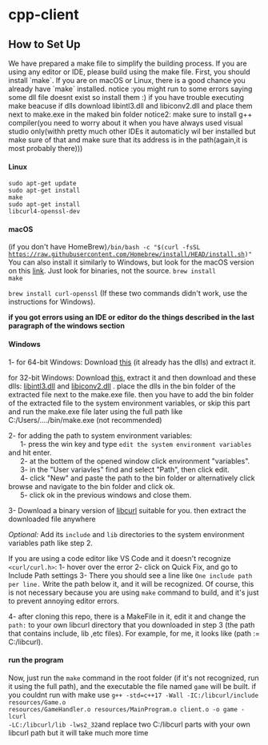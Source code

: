 # cpp-client

<h2>How to Set Up</h2>
We have prepared a make file to simplify the building process. If you are using any editor or IDE, please build using the make file. First, you should install `make`. If you are on macOS or Linux, there is a good chance you already have `make` installed.
notice :you might run to some errors saying some dll file doesnt exist so install them :)
if you have trouble executing make beacuse if dlls download libintl3.dll and libiconv2.dll and place them next to make.exe in the maked bin folder
notice2: make sure to install g++ compiler(you need to worry about it when you have always used visual studio only(withh pretty much other IDEs it automaticly wil ber installed but make sure of that and make sure that its address is in the path(again,it is most probably there)))

#### Linux
<code>sudo apt-get update</code><br>
<code>sudo apt-get install make</code><br>
<code>sudo apt-get install libcurl4-openssl-dev</code><br>

#### macOS
(if you don't have HomeBrew)<code>/bin/bash -c "$(curl -fsSL https://raw.githubusercontent.com/Homebrew/install/HEAD/install.sh)"</code><br>
You can also install it similarly to Windows, but look for the macOS version on this <a href="https://www.gnu.org/software/make/">link</a>. Just look for binaries, not the source.
<code>brew install make</code>

<code>brew install curl-openssl</code>
(If these two commands didn't work, use the instructions for Windows).

<strong>if you got errors using an IDE or editor do the things described in the last paragraph of the windows section</strong>

#### Windows
1- for 64-bit Windows: Download <a href="https://drive.google.com/file/d/1YPL0A9RLq2qBH5X195ZGw0H11tnJg3td/view?usp=sharing">this</a> (it already has the dlls) and
extract it.

   for 32-bit Windows: Download <a href="https://sourceforge.net/projects/gnuwin32/files/make/3.81/make-3.81-bin.zip/download?use_mirror=netactuate&download=&failedmirror=deac-riga.dl.sourceforge.net">this</a>, extract it and then download and these dlls: <a href="https://www.dll-files.com/libintl3.dll.html">libintl3.dll</a> and <a href="https://www.dll-files.com/libiconv2.dll.html">libiconv2.dll</a> . place the dlls in the bin folder of the extracted file next to the make.exe file.
then you have to add the bin folder of the extracted file to the system environment variables, or skip this part and run the make.exe file later using the full path like C:/Users/..../bin/make.exe (not recommended)

2- for adding the path to system environment variables:<br>
&nbsp;&nbsp;&nbsp;&nbsp;&nbsp;&nbsp;1- press the win key and type `edit the system environment variables` and hit enter.<br>
&nbsp;&nbsp;&nbsp;&nbsp;&nbsp;&nbsp;2- at the bottem of the opened window click environment "variables".<br>
&nbsp;&nbsp;&nbsp;&nbsp;&nbsp;&nbsp;3- in the "User variavles" find and select "Path", then click edit.<br>
&nbsp;&nbsp;&nbsp;&nbsp;&nbsp;&nbsp;4- click "New" and paste the path to the bin folder or alternatively click browse and navigate to the bin folder  and click ok.<br>
&nbsp;&nbsp;&nbsp;&nbsp;&nbsp;&nbsp;5- click ok in the previous windows and close them.<br>

<p>3- Download a binary version of <a href="https://curl.se/windows/">libcurl</a> suitable for you. then extract the downloaded file anywhere</p>
  
<em>Optional:</em> Add its `include` and `lib` directories to the system environment variables path like step 2.

If you are using a code editor like VS Code and it doesn't recognize `<curl/curl.h>`:
1- hover over the error
2- click on Quick Fix, and go to Include Path settings
3- There you should see a line like <code>One include path per line.</code> Write the path below it, and it will be recognized.
Of course, this is not necessary because you are using `make` command to build, and it's just to prevent annoying editor errors.

4- after cloning this repo, there is a MakeFile in it, edit it and change the `path:` to your own libcurl directory that you downloaded in step 3 (the path that contains include, lib ,etc files). For example, for me, it looks like (path := C:/libcurl).



#### run the program
Now, just run the `make` command in the root folder (if it's not recognized, run it using the full path), and the executable the file named `game` will be built.
if you couldnt run with make use <code>g++ -std=c++17 -Wall -IC:/libcurl/include  resources/Game.o resources/GameHandler.o resources/MainProgram.o client.o -o game -lcurl -LC:/libcurl/lib   -lws2_32</code>and replace  two C:/libcurl parts with your own libcurl path but it will take much more time
